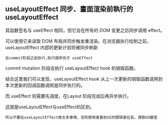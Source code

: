 ## useLayoutEffect 同步、畫面渲染前執行的useLayoutEffect
其函数签名与 useEffect 相同，但它会在所有的 DOM 变更之后同步调用 effect。

可以使用它来读取 DOM 布局并同步触发重渲染。在浏览器执行绘制之前，useLayoutEffect 内部的更新计划将被同步刷新
```
在commit阶段之前执行,执行顺序优于 useEffect
```


commit mutation 阶段会执行 useLayoutEffect hook 的销毁函数。

结合这里我们可以发现，useLayoutEffect hook 从上一次更新的销毁函数调用到本次更新的回调函数调用是同步执行的。

而 useEffect 则需要先调度，在Layout 阶段完成后再异步执行。

这就是useLayoutEffect与useEffect的区别。
```
所以不要在useLayoutEffect做太多事情，否則使用者看到UI的間隔會拉長，導致UX變差
```
